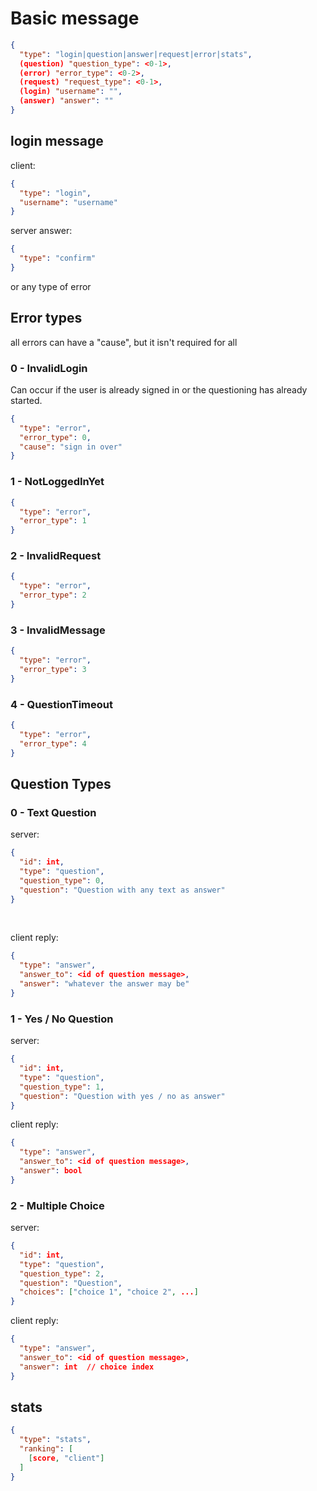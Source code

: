 # Basic message

```json
{
  "type": "login|question|answer|request|error|stats",
  (question) "question_type": <0-1>,
  (error) "error_type": <0-2>,
  (request) "request_type": <0-1>,
  (login) "username": "",
  (answer) "answer": ""
}
```

## login message
client:
```json
{
  "type": "login",
  "username": "username"
}
```

server answer:
```json
{
  "type": "confirm"
}
```

or any type of error

## Error types
all errors can have a "cause", but it isn't required for all

### 0 - InvalidLogin
Can occur if the user is already signed in or the questioning has already started.
```json
{
  "type": "error",
  "error_type": 0,
  "cause": "sign in over"
}
```

### 1 - NotLoggedInYet
```json
{
  "type": "error",
  "error_type": 1
}
```

### 2 - InvalidRequest
```json
{
  "type": "error",
  "error_type": 2
}
```

### 3 - InvalidMessage
```json
{
  "type": "error",
  "error_type": 3
}
```

### 4 - QuestionTimeout
```json
{
  "type": "error",
  "error_type": 4
}
```



## Question Types
### 0 - Text Question
server:
```json
{
  "id": int,
  "type": "question",
  "question_type": 0,
  "question": "Question with any text as answer"
}
```

<br>

client reply:
```json
{
  "type": "answer",
  "answer_to": <id of question message>,
  "answer": "whatever the answer may be"
}
```


### 1 - Yes / No Question
server:
```json
{
  "id": int,
  "type": "question",
  "question_type": 1,
  "question": "Question with yes / no as answer"
}
```

client reply:
```json
{
  "type": "answer",
  "answer_to": <id of question message>,
  "answer": bool
}
```

### 2 - Multiple Choice
server:
```json
{
  "id": int,
  "type": "question",
  "question_type": 2,
  "question": "Question",
  "choices": ["choice 1", "choice 2", ...]
}
```

client reply:
```json
{
  "type": "answer",
  "answer_to": <id of question message>,
  "answer": int  // choice index
}
```

## stats
```json
{
  "type": "stats",
  "ranking": [
    [score, "client"]
  ]
}
```